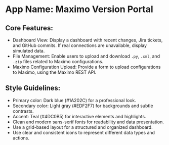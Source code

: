 # **App Name**: Maximo Version Portal

## Core Features:

- Dashboard View: Display a dashboard with recent changes, Jira tickets, and GitHub commits. If real connections are unavailable, display simulated data.
- File Management: Enable users to upload and download `.py`, `.xml`, and `.zip` files related to Maximo configurations.
- Maximo Configuration Upload: Provide a form to upload configurations to Maximo, using the Maximo REST API.

## Style Guidelines:

- Primary color: Dark blue (#1A202C) for a professional look.
- Secondary color: Light gray (#EDF2F7) for backgrounds and subtle contrasts.
- Accent: Teal (#4DC0B5) for interactive elements and highlights.
- Clean and modern sans-serif fonts for readability and data presentation.
- Use a grid-based layout for a structured and organized dashboard.
- Use clear and consistent icons to represent different data types and actions.